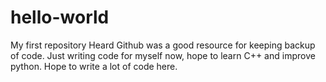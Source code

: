 # hello-world
My first repository
Heard Github was a good resource for keeping backup of code.
Just writing code for myself now, hope to learn C++ and improve python.
Hope to write a lot of code here.
